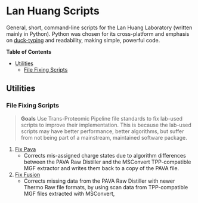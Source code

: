 # Lan Huang Scripts
General, short, command-line scripts for the Lan Huang Laboratory (written mainly in Python). Python was chosen for its cross-platform and emphasis on [duck-typing](#https://en.wikipedia.org/wiki/Duck_typing) and readability, making simple, powerful code.

**Table of Contents**

- [Utilities](#utilities)
  - [File Fixing Scripts](#file-fixing-scripts)

## Utilities

### File Fixing Scripts

> **Goals**
> Use Trans-Proteomic Pipeline file standards to fix lab-used scripts to improve their implementation. This is because the lab-used scripts may have better performance, better algorithms, but suffer from not being part of a mainstream, maintained software package.

1. [Fix Pava](#https://github.com/Alexhuszagh/Lan-Huang-Scripts/blob/master/fix_pava.py)
    * Corrects mis-assigned charge states due to algorithm differences between the PAVA Raw Distiller and the MSConvert TPP-compatible MGF extractor and writes them back to a copy of the PAVA file.
2. [Fix Fusion](#https://github.com/Alexhuszagh/Lan-Huang-Scripts/blob/master/fix_pava.py)
    * Corrects missing data from the PAVA Raw Distiller with newer Thermo Raw file formats, by using scan data from TPP-compatible MGF files extracted with MSConvert,
